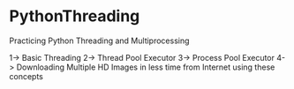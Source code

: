 # PythonThreading

Practicing Python Threading and Multiprocessing

1-> Basic Threading
2-> Thread Pool Executor
3-> Process Pool Executor
4-> Downloading Multiple HD Images in less time from Internet using these concepts